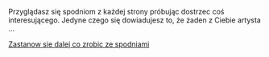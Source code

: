 Przyglądasz się spodniom z każdej strony próbując dostrzec coś interesującego. Jedyne czego się dowiadujesz to, że żaden z Ciebie artysta ...

[Zastanow sie dalej co zrobic ze spodniami](../spodnie.md)
